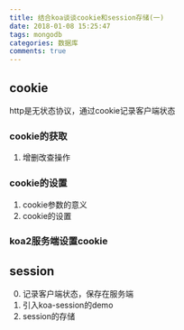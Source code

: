 ```yaml
---
title: 结合koa谈谈cookie和session存储(一)
date: 2018-01-08 15:25:47
tags: mongodb
categories: 数据库
comments: true
---
```


## cookie
http是无状态协议，通过cookie记录客户端状态

### cookie的获取
1. 增删改查操作

### cookie的设置
1. cookie参数的意义
2. cookie的设置

### koa2服务端设置cookie

## session
0. 记录客户端状态，保存在服务端
1. 引入koa-session的demo
2. session的存储


